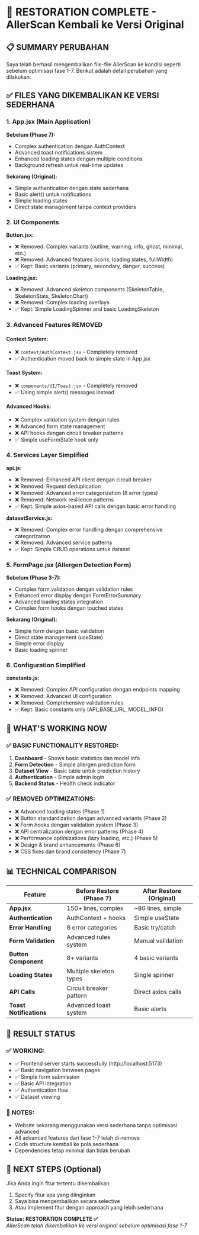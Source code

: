 # 🔄 RESTORATION COMPLETE - AllerScan Kembali ke Versi Original

## 📋 SUMMARY PERUBAHAN

Saya telah berhasil mengembalikan file-file AllerScan ke kondisi seperti sebelum optimisasi fase 1-7. Berikut adalah detail perubahan yang dilakukan:

## ✅ **FILES YANG DIKEMBALIKAN KE VERSI SEDERHANA**

### **1. App.jsx (Main Application)**
**Sebelum (Phase 7):**
- Complex authentication dengan AuthContext
- Advanced toast notifications sistem
- Enhanced loading states dengan multiple conditions
- Background refresh untuk real-time updates

**Sekarang (Original):**
- Simple authentication dengan state sederhana
- Basic alert() untuk notifications
- Simple loading states
- Direct state management tanpa context providers

### **2. UI Components**
**Button.jsx:**
- ❌ Removed: Complex variants (outline, warning, info, ghost, minimal, etc.)
- ❌ Removed: Advanced features (icons, loading states, fullWidth)
- ✅ Kept: Basic variants (primary, secondary, danger, success)

**Loading.jsx:**
- ❌ Removed: Advanced skeleton components (SkeletonTable, SkeletonStats, SkeletonChart)
- ❌ Removed: Complex loading overlays
- ✅ Kept: Simple LoadingSpinner and basic LoadingSkeleton

### **3. Advanced Features REMOVED**

#### **Context System:**
- ❌ `context/AuthContext.jsx` - Completely removed
- ✅ Authentication moved back to simple state in App.jsx

#### **Toast System:**
- ❌ `components/UI/Toast.jsx` - Completely removed  
- ✅ Using simple alert() messages instead

#### **Advanced Hooks:**
- ❌ Complex validation system dengan rules
- ❌ Advanced form state management
- ❌ API hooks dengan circuit breaker patterns
- ✅ Simple useFormState hook only

### **4. Services Layer Simplified**

**api.js:**
- ❌ Removed: Enhanced API client dengan circuit breaker
- ❌ Removed: Request deduplication 
- ❌ Removed: Advanced error categorization (8 error types)
- ❌ Removed: Network resilience patterns
- ✅ Kept: Simple axios-based API calls dengan basic error handling

**datasetService.js:**
- ❌ Removed: Complex error handling dengan comprehensive categorization
- ❌ Removed: Advanced service patterns
- ✅ Kept: Simple CRUD operations untuk dataset

### **5. FormPage.jsx (Allergen Detection Form)**
**Sebelum (Phase 3-7):**
- Complex form validation dengan validation rules
- Enhanced error display dengan FormErrorSummary  
- Advanced loading states integration
- Complex form hooks dengan touched states

**Sekarang (Original):**
- Simple form dengan basic validation
- Direct state management (useState)
- Simple error display
- Basic loading spinner

### **6. Configuration Simplified**

**constants.js:**
- ❌ Removed: Complex API configuration dengan endpoints mapping
- ❌ Removed: Advanced UI configuration
- ❌ Removed: Comprehensive validation rules
- ✅ Kept: Basic constants only (API_BASE_URL, MODEL_INFO)

## 🔄 **WHAT'S WORKING NOW**

### **✅ BASIC FUNCTIONALITY RESTORED:**
1. **Dashboard** - Shows basic statistics dan model info
2. **Form Detection** - Simple allergen prediction form
3. **Dataset View** - Basic table untuk prediction history  
4. **Authentication** - Simple admin login
5. **Backend Status** - Health check indicator

### **✅ REMOVED OPTIMIZATIONS:**
- ❌ Advanced loading states (Phase 1)
- ❌ Button standardization dengan advanced variants (Phase 2) 
- ❌ Form hooks dengan validation system (Phase 3)
- ❌ API centralization dengan error patterns (Phase 4)
- ❌ Performance optimizations (lazy loading, etc.) (Phase 5)
- ❌ Design & brand enhancements (Phase 6)
- ❌ CSS fixes dan brand consistency (Phase 7)

## 📊 **TECHNICAL COMPARISON**

| Feature | Before Restore (Phase 7) | After Restore (Original) |
|---------|---------------------------|--------------------------|
| **App.jsx** | 150+ lines, complex | ~80 lines, simple |
| **Authentication** | AuthContext + hooks | Simple useState |
| **Error Handling** | 8 error categories | Basic try/catch |
| **Form Validation** | Advanced rules system | Manual validation |
| **Button Component** | 8+ variants | 4 basic variants |
| **Loading States** | Multiple skeleton types | Single spinner |
| **API Calls** | Circuit breaker pattern | Direct axios calls |
| **Toast Notifications** | Advanced toast system | Basic alerts |

## 🎯 **RESULT STATUS**

### **✅ WORKING:**
- ✅ Frontend server starts successfully (http://localhost:5173)
- ✅ Basic navigation between pages
- ✅ Simple form submission
- ✅ Basic API integration
- ✅ Authentication flow
- ✅ Dataset viewing

### **📝 NOTES:**
- Website sekarang menggunakan versi sederhana tanpa optimisasi advanced
- All advanced features dari fase 1-7 telah di-remove
- Code structure kembali ke pola sederhana
- Dependencies tetap minimal dan tidak berubah

## 🚀 **NEXT STEPS (Optional)**
Jika Anda ingin fitur tertentu dikembalikan:
1. Specify fitur apa yang diinginkan
2. Saya bisa mengembalikan secara selective  
3. Atau implement fitur dengan approach yang lebih sederhana

**Status: RESTORATION COMPLETE ✅**  
*AllerScan telah dikembalikan ke versi original sebelum optimisasi fase 1-7*
